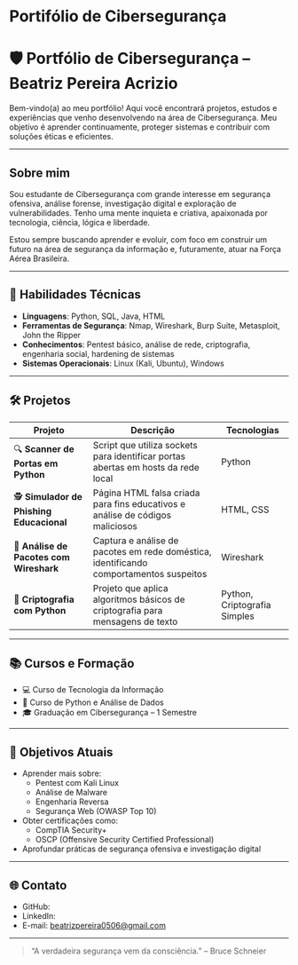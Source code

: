 # Portifólio de Cibersegurança
# 🛡️ Portfólio de Cibersegurança – Beatriz Pereira Acrizio

Bem-vindo(a) ao meu portfólio! Aqui você encontrará projetos, estudos e experiências que venho desenvolvendo na área de Cibersegurança. Meu objetivo é aprender continuamente, proteger sistemas e contribuir com soluções éticas e eficientes.

---

##  Sobre mim

Sou estudante de Cibersegurança com grande interesse em segurança ofensiva, análise forense, investigação digital e exploração de vulnerabilidades. Tenho uma mente inquieta e criativa, apaixonada por tecnologia, ciência, lógica e liberdade.

Estou sempre buscando aprender e evoluir, com foco em construir um futuro na área de segurança da informação e, futuramente, atuar na Força Aérea Brasileira.

---

## 🧠 Habilidades Técnicas

- **Linguagens**: Python, SQL, Java, HTML
- **Ferramentas de Segurança**: Nmap, Wireshark, Burp Suite, Metasploit, John the Ripper
- **Conhecimentos**: Pentest básico, análise de rede, criptografia, engenharia social, hardening de sistemas
- **Sistemas Operacionais**: Linux (Kali, Ubuntu), Windows

---

## 🛠️ Projetos

| Projeto | Descrição | Tecnologias |
|--------|-----------|-------------|
| 🔍 **Scanner de Portas em Python** | Script que utiliza sockets para identificar portas abertas em hosts da rede local | Python |
| 🕵️ **Simulador de Phishing Educacional** | Página HTML falsa criada para fins educativos e análise de códigos maliciosos | HTML, CSS |
| 🧪 **Análise de Pacotes com Wireshark** | Captura e análise de pacotes em rede doméstica, identificando comportamentos suspeitos | Wireshark |
| 🔐 **Criptografia com Python** | Projeto que aplica algoritmos básicos de criptografia para mensagens de texto | Python, Criptografia Simples |

---

## 📚 Cursos e Formação

- 💻 Curso de Tecnologia da Informação 
- 🐍 Curso de Python e Análise de Dados   
- 🎓 Graduação em Cibersegurança – 1 Semestre  

---

## 🎯 Objetivos Atuais

- Aprender mais sobre:
  - Pentest com Kali Linux
  - Análise de Malware
  - Engenharia Reversa
  - Segurança Web (OWASP Top 10)
- Obter certificações como:
  - CompTIA Security+
  - OSCP (Offensive Security Certified Professional)
- Aprofundar práticas de segurança ofensiva e investigação digital

---

## 🌐 Contato

- GitHub:
- LinkedIn:
- E-mail: beatrizpereira0506@gmail.com

---

> “A verdadeira segurança vem da consciência.” – Bruce Schneier

